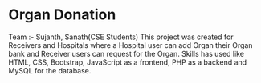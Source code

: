 # Organ Donation

Team :- Sujanth, Sanath(CSE Students)
This project was created for Receivers and Hospitals where a Hospital user can add Organ their Organ bank and Receiver users can request for the Organ. Skills has used like HTML, CSS, Bootstrap, JavaScript as a frontend, PHP as a backend and MySQL for the database.
